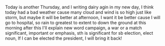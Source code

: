 Today is another Thursday, and I writing dairy agin in my new day, I think today had a bad weather cause many cloud and wind is so high just like storm, but maybe it will be better at afternoon, I want it be better cause I will go to hospital, so rain to greatest to extent to down the ground at this morning
after this I'll explain new word
campaign, a war or a match
significant, important or emphasis, sth is significant for sb
election, elect noun, If I can be elected the president, I will bring it back!
